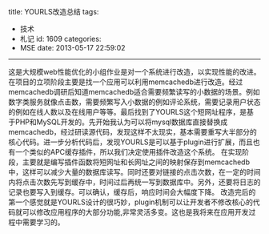 title: YOURLS改造总结
tags:
  - 技术
  - 札记
id: 1609
categories:
  - MSE
date: 2013-05-17 22:59:02
---

这是大规模web性能优化的小组作业是对一个系统进行改造，以实现性能的改进。在项目的立项阶段主要是找一个应用可以利用memcachedb进行改造。经过memcachedb调研后知道memcachedb适合需要频繁读写的小数据的场景。例如数字类服务就像点击数，需要频繁写入小数据的例如评论系统，需要记录用户状态的例如在线人数以及在线用户等等。最后找到了YOURLS这个短网址程序，是基于PHP和MySQL开发的。先开始我认为可以将mysql数据库直接替换成memcachedb，经过研读源代码，发现这样不太现实，基本需要重写大半部分的核心代码。进一步分析代码后，发现YOURLS是可以基于plugin进行扩展，而且也有一个类似的APC缓存插件，所以我们决定使用插件改造这个系统。
在实现阶段，主要就是编写插件函数将短网址和长网址之间的映射保存到memcachedb中，这样可以减少大量的数据库读写。同时还要对链接的点击次数，在一定的时间内将点击次数先写到缓存中，时间过后再统一写到数据库中。另外，还要将日志的记录也要写入到缓存。可以确认，缓存后，响应时间会大幅度下降。
改造完后的第一个感觉就是YOURLS设计的很巧妙，plugin机制可以让开发者不修改核心的代码就可以修改应用程序的大部分功能,非常灵活多变。这也是我将来在应用开发过程中需要学习的。